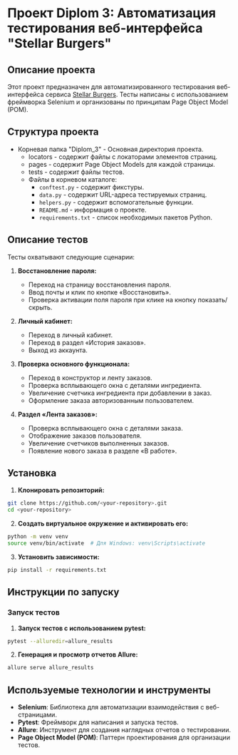 # Проект Diplom 3: Автоматизация тестирования веб-интерфейса "Stellar Burgers"

## Описание проекта

Этот проект предназначен для автоматизированного тестирования веб-интерфейса
сервиса [Stellar Burgers](https://stellarburgers.nomoreparties.site/). Тесты написаны с использованием фреймворка
Selenium и организованы по принципам Page Object Model (POM).

## Структура проекта

- Корневая папка "Diplom_3" - Основная директория проекта.
    - locators - содержит файлы с локаторами элементов страниц.
    - pages - содержит Page Object Models для каждой страницы.
    - tests - содержит файлы тестов.
    - Файлы в корневом каталоге:
        - `conftest.py` - содержит фикстуры.
        - `data.py` - содержит URL-адреса тестируемых страниц.
        - `helpers.py` - содержит вспомогательные функции.
        - `README.md` - информация о проекте.
        - `requirements.txt` - список необходимых пакетов Python.

## Описание тестов

Тесты охватывают следующие сценарии:

1. **Восстановление пароля:**
    - Переход на страницу восстановления пароля.
    - Ввод почты и клик по кнопке «Восстановить».
    - Проверка активации поля пароля при клике на кнопку показать/скрыть.

2. **Личный кабинет:**
    - Переход в личный кабинет.
    - Переход в раздел «История заказов».
    - Выход из аккаунта.

3. **Проверка основного функционала:**
    - Переход в конструктор и ленту заказов.
    - Проверка всплывающего окна с деталями ингредиента.
    - Увеличение счетчика ингредиента при добавлении в заказ.
    - Оформление заказа авторизованным пользователем.

4. **Раздел «Лента заказов»:**
    - Проверка всплывающего окна с деталями заказа.
    - Отображение заказов пользователя.
    - Увеличение счетчиков выполненных заказов.
    - Появление нового заказа в разделе «В работе».

## Установка

1. **Клонировать репозиторий:**

```bash
git clone https://github.com/<your-repository>.git
cd <your-repository>
```

2. **Создать виртуальное окружение и активировать его:**

```bash
python -m venv venv
source venv/bin/activate  # Для Windows: venv\Scripts\activate
```

3. **Установить зависимости:**

```bash
pip install -r requirements.txt
```

## Инструкции по запуску

### Запуск тестов

1. **Запуск тестов с использованием pytest:**

```bash
pytest --alluredir=allure_results
```

2. **Генерация и просмотр отчетов Allure:**

```bash
allure serve allure_results
```

## Используемые технологии и инструменты

- **Selenium**: Библиотека для автоматизации взаимодействия с веб-страницами.
- **Pytest**: Фреймворк для написания и запуска тестов.
- **Allure**: Инструмент для создания наглядных отчетов о тестировании.
- **Page Object Model (POM)**: Паттерн проектирования для организации тестов.
